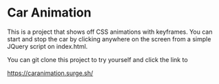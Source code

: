 # Car Animation

This is a project that shows off CSS animations with keyframes. You can start and stop the car by clicking anywhere on the screen from a simple JQuery script on index.html.

You can git clone this project to try yourself and click the link to 

https://caranimation.surge.sh/
